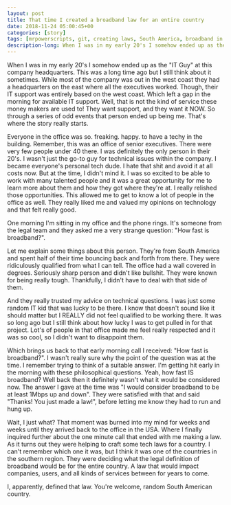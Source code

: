 ```yaml
---
layout: post
title: That time I created a broadband law for an entire country
date: 2018-11-24 05:00:45+00
categories: [story]
tags: [mrpowerscripts, git, creating laws, South America, broadband in South America, South American tech laws]
description-long: When I was in my early 20's I somehow ended up as the "IT Guy" at this company headquarters. This was a long time ago but I still think about it sometimes. While most of the company was out in the west coast they had a headquarters on the east where all the executives worked. Though, their IT support was entirely based on the west coast. Which left a gap in the morning for available IT support. Well, that is not the kind of service these money makers are used to! They want support, and they want it NOW. So through a series of odd events that person ended up being me. That's where the story really starts.
---
```


When I was in my early 20's I somehow ended up as the "IT Guy" at this company headquarters. This was a long time ago but I still think about it sometimes. While most of the company was out in the west coast they had a headquarters on the east where all the executives worked. Though, their IT support was entirely based on the west coast. Which left a gap in the morning for available IT support. Well, that is not the kind of service these money makers are used to! They want support, and they want it NOW. So through a series of odd events that person ended up being me. That's where the story really starts.

Everyone in the office was so. freaking. happy. to have a techy in the building. Remember, this was an office of senior executives. There were very few people under 40 there. I was definitely the only person in their 20's. I wasn't just the go-to guy for technical issues within the company. I became everyone's personal tech dude. I hate that shit and avoid it at all costs now. But at the time, I didn't mind it. I was so excited to be able to work with many talented people and it was a great opportunity for me to learn more about them and how they got where they're at. I really relished those opportunities. This allowed me to get to know a lot of people in the office as well. They really liked me and valued my opinions on technology and that felt really good. 

One morning I'm sitting in my office and the phone rings. It's someone from the legal team and they asked me a very strange question: "How fast is broadband?". 

Let me explain some things about this person. They're from South America and spent half of their time bouncing back and forth from there. They were ridiculously qualified from what I can tell. The office had a wall covered in degrees. Seriously sharp person and didn't like bullshit. They were known for being really tough. Thankfully, I didn't have to deal with that side of them.

And they really trusted my advice on technical questions. I was just some random IT kid that was lucky to be there. I know that doesn't sound like it should matter but I REALLY did not feel qualified to be working there. It was so long ago but I still think about how lucky I was to get pulled in for that project. Lot's of people in that office made me feel really respected and it was so cool, so I didn't want to disappoint them. 

Which brings us back to that early morning call I received: "How fast is broadband?".  I wasn't really sure why the point of the question was at the time. I remember trying to think of a suitable answer. I'm getting hit early in the morning with these philosophical questions. Yeah, how fast IS broadband? Well back then it definitely wasn't what it would be considered now. The answer I gave at the time was "I would consider broadband to be at least 1Mbps up and down". They were satisfied with that and said "Thanks! You just made a law!", before letting me know they had to run and hung up. 

Wait, I just what? That moment was burned into my mind for weeks and weeks until they arrived back to the office in the USA. Where I finally inquired further about the one minute call that ended with me making a law. As it turns out they were helping to craft some tech laws for a country. I can't remember which one it was, but I think it was one of the countries in the southern region. They were deciding what the legal definition of broadband would be for the entire country. A law that would impact companies, users, and all kinds of services between for years to come.

I, apparently, defined that law. You're welcome, random South American country.